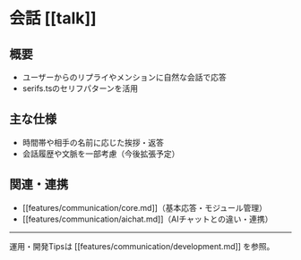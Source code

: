 # 会話 [[talk]]

## 概要
- ユーザーからのリプライやメンションに自然な会話で応答
- serifs.tsのセリフパターンを活用

## 主な仕様
- 時間帯や相手の名前に応じた挨拶・返答
- 会話履歴や文脈を一部考慮（今後拡張予定）

## 関連・連携
- [[features/communication/core.md]]（基本応答・モジュール管理）
- [[features/communication/aichat.md]]（AIチャットとの違い・連携）

---

運用・開発Tipsは [[features/communication/development.md]] を参照。 